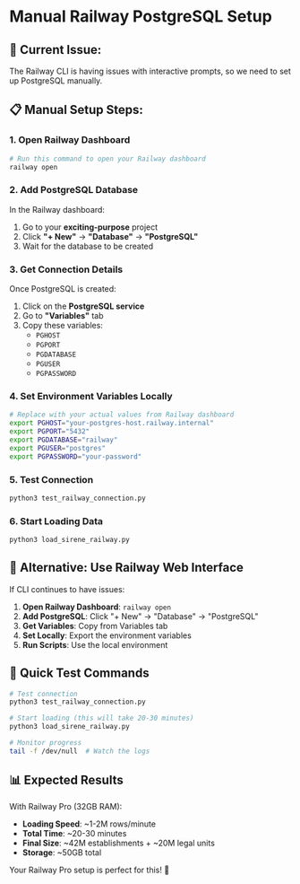 # Manual Railway PostgreSQL Setup

## 🚨 **Current Issue:**
The Railway CLI is having issues with interactive prompts, so we need to set up PostgreSQL manually.

## 📋 **Manual Setup Steps:**

### **1. Open Railway Dashboard**
```bash
# Run this command to open your Railway dashboard
railway open
```

### **2. Add PostgreSQL Database**
In the Railway dashboard:
1. Go to your **exciting-purpose** project
2. Click **"+ New"** → **"Database"** → **"PostgreSQL"**
3. Wait for the database to be created

### **3. Get Connection Details**
Once PostgreSQL is created:
1. Click on the **PostgreSQL service**
2. Go to **"Variables"** tab
3. Copy these variables:
   - `PGHOST`
   - `PGPORT` 
   - `PGDATABASE`
   - `PGUSER`
   - `PGPASSWORD`

### **4. Set Environment Variables Locally**
```bash
# Replace with your actual values from Railway dashboard
export PGHOST="your-postgres-host.railway.internal"
export PGPORT="5432"
export PGDATABASE="railway"
export PGUSER="postgres"
export PGPASSWORD="your-password"
```

### **5. Test Connection**
```bash
python3 test_railway_connection.py
```

### **6. Start Loading Data**
```bash
python3 load_sirene_railway.py
```

## 🎯 **Alternative: Use Railway Web Interface**

If CLI continues to have issues:
1. **Open Railway Dashboard**: `railway open`
2. **Add PostgreSQL**: Click "+ New" → "Database" → "PostgreSQL"
3. **Get Variables**: Copy from Variables tab
4. **Set Locally**: Export the environment variables
5. **Run Scripts**: Use the local environment

## 🔧 **Quick Test Commands**

```bash
# Test connection
python3 test_railway_connection.py

# Start loading (this will take 20-30 minutes)
python3 load_sirene_railway.py

# Monitor progress
tail -f /dev/null  # Watch the logs
```

## 📊 **Expected Results**

With Railway Pro (32GB RAM):
- **Loading Speed**: ~1-2M rows/minute
- **Total Time**: ~20-30 minutes
- **Final Size**: ~42M establishments + ~20M legal units
- **Storage**: ~50GB total

Your Railway Pro setup is perfect for this! 🚀
